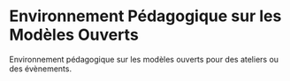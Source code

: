 # Environnement Pédagogique sur les Modèles Ouverts

Environnement pédagogique sur les modèles ouverts pour des ateliers ou des évènements.
